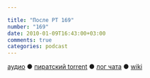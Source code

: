 ```yaml
---

title: "После РТ 169"
number: "169"
date: 2010-01-09T16:43:00+03:00
comments: true
categories: podcast
---
```

[аудио](http://cdn.radio-t.com/rt169post.mp3) ● [пиратский torrent](http://pirates.radio-t.com/torrents/rt169post.mp3.torrent) ● [лог чата](http://chat.radio-t.com/logs/radio-t-169.html) ● [wiki](http://wiki.radio-t.com/%D0%9F%D0%BE%D1%81%D0%BB%D0%B5_%D0%A0%D0%A2_169)<audio src="http://cdn.radio-t.com/rt169post.mp3" preload="none">
